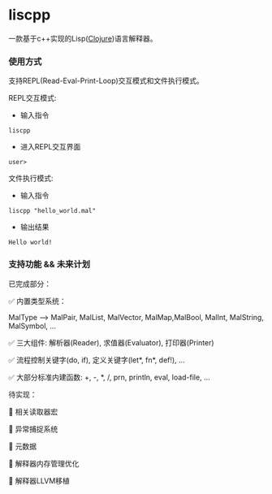 # liscpp

一款基于c++实现的Lisp([Clojure](https://en.wikipedia.org/wiki/Clojure))语言解释器。

### 使用方式

支持REPL(Read-Eval-Print-Loop)交互模式和文件执行模式。

REPL交互模式:
* 输入指令
```shell
liscpp
```
* 进入REPL交互界面
```text
user>
```

文件执行模式:
* 输入指令
```shell
liscpp "hello_world.mal"
```
* 输出结果
```text
Hello world!
```

### 支持功能 && 未来计划

已完成部分：

✅ 内置类型系统：

MalType --> MalPair, MalList, MalVector, MalMap,MalBool, MalInt, MalString, MalSymbol, ...

✅ 三大组件: 解析器(Reader), 求值器(Evaluator), 打印器(Printer)

✅ 流程控制关键字(do, if), 定义关键字(let*, fn*, def!), ...

✅ 大部分标准内建函数: +, -, *, /, prn, println, eval, load-file, ...

待实现：

📝 相关读取器宏

📝 异常捕捉系统

📝 元数据

📝 解释器内存管理优化

📝 解释器LLVM移植
